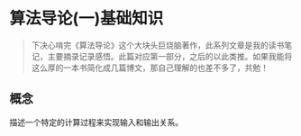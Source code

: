 # 算法导论(一)基础知识

> 下决心啃完《算法导论》这个大块头巨烧脑著作，此系列文章是我的读书笔记，主要摘录记录感悟。此篇对应第一部分，之后的以此类推。如果我能将这么厚的一本书简化成几篇博文，那自己理解的也差不多了，共勉！

## 概念

描述一个特定的计算过程来实现输入和输出关系。

## 
